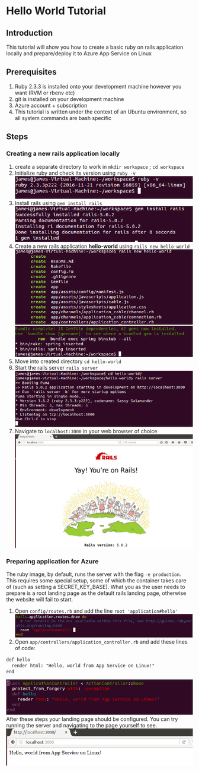 # Hello World Tutorial
## Introduction
This tutorial will show you how to create a basic ruby on rails application locally and prepare/deploy it to Azure App Service on Linux
## Prerequisites
1. Ruby 2.3.3 is installed onto your development machine however you want (RVM or rbenv etc)
2. git is installed on your development machine
3. Azure account + subscription
4. This tutorial is written under the context of an Ubuntu environment, so all system commands are bash specific

## Steps
### Creating a new rails application locally
1. create a separate directory to work in `mkdir workspace` ; `cd workspace`
2. Initialize ruby and check its version using `ruby -v` 
![1](assets/1.PNG?raw=true)
3. Install rails using `gem install rails`
![2](assets/2.PNG?raw=true)
3. Create a new rails application **hello-world** using `rails new hello-world`
![3](assets/3.PNG?raw=true "beginning of output")
![4](assets/4.PNG?raw=true "end of output")
4. Move into created directory `cd hello-world`
5. Start the rails server `rails server`
![5](assets/5.PNG?raw=true "The website will now be running under localhost:3000")
6. Navigate to `localhost:3000` in your web browser of choice
![6](assets/6.PNG?raw=true "default landing page for rails")

### Preparing application for Azure
The ruby image, by default, runs the server with the flag `-e production`. This requires some special setup, some of which the container takes care of (such as setting a SECRET_KEY_BASE). What you as the user needs to prepare is a root landing page as the default rails landing page, otherwise the website will fail to start. 
1. Open `config/routes.rb` and add the line `root 'application#hello'`
![7](assets/7.PNG?raw=true)
2. Open `app/controllers/application_controller.rb` and add these lines of code: 
```
def hello
  render html: "Hello, world from App Service on Linux!"
end
```
![8](assets/8.PNG?raw=true)
After these steps your landing page should be configured. You can try running the server and navigating to the page yourself to see.
![13](assets/13.PNG?raw=true)
